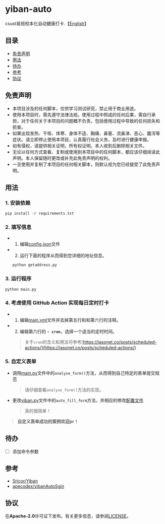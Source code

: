 # yiban-auto
csust易班校本化自动健康打卡.【[English](README_en.md)】

## 目录
- [免责声明](#免责声明)
- [用法](#用法)
- [待办](#待办)
- [参考](#参考)
- [协议](#协议)

## 免责声明
- 本项目涉及的任何脚本，仅供学习测试研究，禁止用于商业用途。
- 使用本项目时，需先遵守法律法规。使用过程中照成的任何后果，需自行承担，对于任何关于本项目的问题概不负责，包括使用过程中导致的任何损失和损害。
- 如果出现发热、干咳、体寒、身体不适、胸痛、鼻塞、流鼻涕、恶心、腹泻等症状。请立即停止使用本项目，认真履行社会义务，及时进行健康申报。
- 如有侵权，请提供相关证明，所有权证明，本人收到后删除相关文件。
- 无论以任何方式查看、复制或使用到本项目中的任何脚本，都应该仔细阅读此声明。本人保留随时更改或补充此免责声明的权利。
- 一旦使用并复制了本项目的任何相关脚本，则默认视为您已经接受了此免责声明。


## 用法
### 1. 安装依赖
```python
pip install -r requirements.txt
```
### 2. 填写信息
- 1. 编辑[config.json](config.json)文件
- 2. 运行下面的程序从而得到您详细的地址信息。 
    ```python
    python getaddress.py
    ```
    
### 3. 运行程序
```python
python main.py
```

### 4. 考虑使用 GitHub Action 实现每日定时打卡
- 1. 编辑[main.yml](.github/workflows/main.yml)文件并去掉第五行和和第六行的注释。
- 2. 编辑第六行的 **`- cron`**，选择一个适当的定时时间。
    > 关于`cron`的含义和用法可参考[https://jasonet.co/posts/scheduled-actions/](https://jasonet.co/posts/scheduled-actions/)

### 5. 自定义表单
- 调用[main.py](main.py)文件中的`analyse_form()`方法，从而得到自己特定的表单提交规范
    > 请仔细查看`analyse_form()`方法的实现。
- 更改[yiban.py](yiban.py)文件中的`auto_fill_form`方法，并相应的修改[配置文件](config.json)
    > 真的很简单！
> **自定义表单成功的案例欢迎pr！**


## 待办
- [ ] 添加命令参数

## 参考
- [Sricor/Yiban](https://github.com/Sricor/Yiban)
- [apecodex/yibanAutoSgin](https://github.com/apecodex/yibanAutoSgin)

## 协议
在**Apache-2.0**许可证下发布。有关更多信息，请参阅[LICENSE](LICENSE)。
